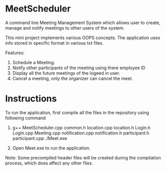 # MeetScheduler 
A command line Meeting Management System which allows user to create, manage and notify meetings to other users of the system. 

This mini project implements various OOPS concepts. The application uses info stored in specific format in various txt files.

Features:
1. Schedule a Meeting.
2. Notify other participants of the meeting using there employee ID
3. Display all the future meetings of the logeed in user.
4. Cancel a meeting, only the organizer can cancel the meet.

# Instructions
To run the application, first compile all the files in the repository using following command

1. g++ MeetScheduler.cpp common.h location.cpp location.h Login.h Login.cpp Meeting.cpp notification.cpp notification.h participant.h participant.cpp ./Meet.exe

2. Open Meet.exe to run the application.

Note: Some precompiled header files will be created during the compilation process, which does affect any other files.
